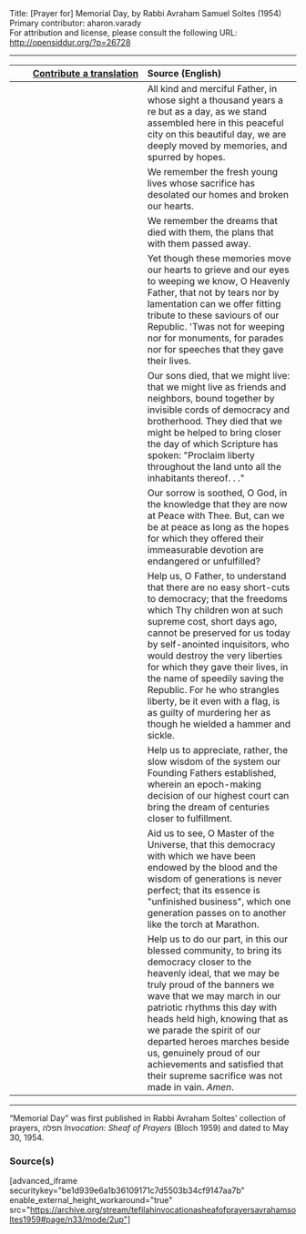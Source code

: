 <html>
<head></head>
<body>
Title: [Prayer for] Memorial Day, by Rabbi Avraham Samuel Soltes (1954)<br />
Primary contributor: aharon.varady<br />
For attribution and license, please consult the following URL: <a href="http://opensiddur.org/?p=26728">http://opensiddur.org/?p=26728</a>
<p />
<hr />

<table style="margin-left: auto;margin-right: auto;" class="draggable">
<thead><tr><th id="x" style="text-align: right;"><a href="https://opensiddur.org/contributing/upload/">Contribute a translation</a></th><th style="text-align: left;">Source (English)</th></tr></thead>
<tbody>
<tr><td style="vertical-align:top;" width="46%">
<div class="liturgy"><span lang="he">

</span></div></td>
 
<td style="vertical-align:top;" width="53%">
<div class="english">
All kind and merciful Father,
in whose sight
a thousand years
a re but as a day,
as we stand assembled
here
in this peaceful city
on this beautiful day,
we are deeply moved
by memories,
and spurred
by hopes.
</div></td></tr>


<tr><td style="vertical-align:top;" width="46%">
<div class="liturgy"><span lang="he">

</span></div></td>
 
<td style="vertical-align:top;" width="53%">
<div class="english">
We remember
the fresh young lives
whose sacrifice
has desolated our homes
and broken our hearts.
</div></td></tr>


<tr><td style="vertical-align:top;" width="46%">
<div class="liturgy"><span lang="he">

</span></div></td>
 
<td style="vertical-align:top;" width="53%">
<div class="english">
We remember
the dreams
that died with them,
the plans
that with them
passed away.
</div></td></tr>


<tr><td style="vertical-align:top;" width="46%">
<div class="liturgy"><span lang="he">

</span></div></td>
 
<td style="vertical-align:top;" width="53%">
<div class="english">
Yet
though these memories
move our hearts
to grieve
and our eyes
to weeping
we know,
O Heavenly Father,
that
not by tears
nor by lamentation
can we offer fitting tribute
to these saviours of our Republic.
'Twas not for weeping
nor for monuments,
for parades
nor for speeches
that they gave their lives.
</div></td></tr>


<tr><td style="vertical-align:top;" width="46%">
<div class="liturgy"><span lang="he">

</span></div></td>
 
<td style="vertical-align:top;" width="53%">
<div class="english">
Our sons
died,
that we
might live:
that we might live
as friends and neighbors,
bound together
by invisible cords of democracy
and brotherhood.
They died
that we might be helped
to bring closer
the day
of which Scripture has spoken:
"Proclaim liberty throughout the land
unto all the inhabitants thereof. . ."
</div></td></tr>


<tr><td style="vertical-align:top;" width="46%">
<div class="liturgy"><span lang="he">

</span></div></td>
 
<td style="vertical-align:top;" width="53%">
<div class="english">
Our sorrow is soothed,
O God,
in the knowledge
that they are now at Peace
with Thee.
But, can we be at peace
as long as
the hopes
for which they offered
their immeasurable devotion
are endangered or unfulfilled?
</div></td></tr>


<tr><td style="vertical-align:top;" width="46%">
<div class="liturgy"><span lang="he">

</span></div></td>
 
<td style="vertical-align:top;" width="53%">
<div class="english">
Help us,
O Father,
to understand
that there are no easy short-cuts to
democracy;
that the freedoms which Thy
children won
at such supreme cost,
short days ago,
cannot be preserved for us
today
by self-anointed inquisitors,
who would destroy the very liberties
for which they gave their lives,
in the name of
speedily saving the Republic.
For he who strangles liberty,
be it even
with a flag,
is as guilty of murdering her
as though
he wielded a hammer and sickle.
</div></td></tr>


<tr><td style="vertical-align:top;" width="46%">
<div class="liturgy"><span lang="he">

</span></div></td>
 
<td style="vertical-align:top;" width="53%">
<div class="english">
Help us to appreciate,
rather,
the slow wisdom
of the system
our Founding Fathers established,
wherein
an epoch-making decision
of our highest court
can bring
the dream of centuries
closer to fulfillment.
</div></td></tr>


<tr><td style="vertical-align:top;" width="46%">
<div class="liturgy"><span lang="he">

</span></div></td>
 
<td style="vertical-align:top;" width="53%">
<div class="english">
Aid us to see,
O Master of the Universe,
that this democracy
with which we have been endowed
by the blood
and the wisdom of generations
is never perfect;
that its essence is
"unfinished business",
which one generation
passes on to another
like the torch at Marathon.
</div></td></tr>


<tr><td style="vertical-align:top;" width="46%">
<div class="liturgy"><span lang="he">

</span></div></td>
 
<td style="vertical-align:top;" width="53%">
<div class="english">
Help us
to do our part,
in this
our blessed community,
to bring its democracy
closer
to the heavenly ideal,
that we may be truly
proud
of the banners we wave
that we may march
in our patriotic rhythms
this day
with heads held high,
knowing
that as we parade
the spirit of our departed heroes
marches beside us,
genuinely proud of our achievements
and satisfied
that their supreme sacrifice
was not made in vain.
<em>Amen</em>.
</div></td></tr>
</tbody></table>

<hr />

“Memorial Day” was first published in Rabbi Avraham Soltes’ collection of prayers, תפלה <em>Invocation: Sheaf of Prayers</em> (Bloch 1959) and dated to May 30, 1954.

<h3>Source(s)</h3>

[advanced_iframe securitykey="be1d939e6a1b36109171c7d5503b34cf9147aa7b" enable_external_height_workaround="true" src="https://archive.org/stream/tefilahinvocationasheafofprayersavrahamsoltes1959#page/n33/mode/2up"]
</body>
</html>